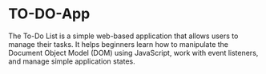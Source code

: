 # TO-DO-App
The To-Do List is a simple web-based application that allows users to manage their tasks. It helps beginners learn how to manipulate the Document Object Model (DOM) using JavaScript, work with event listeners, and manage simple application states.
